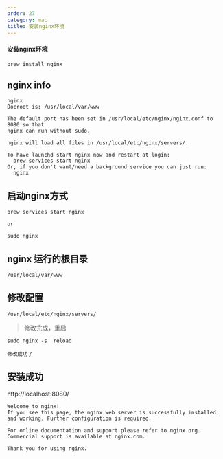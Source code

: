 ```yaml
---
order: 27
category: mac
title: 安装nginx环境
---
```


#### 安装nginx环境
```
brew install nginx
```

## nginx info
```
nginx
Docroot is: /usr/local/var/www

The default port has been set in /usr/local/etc/nginx/nginx.conf to 8080 so that
nginx can run without sudo.

nginx will load all files in /usr/local/etc/nginx/servers/.

To have launchd start nginx now and restart at login:
  brew services start nginx
Or, if you don't want/need a background service you can just run:
  nginx
```

## 启动nginx方式

```
brew services start nginx

or

sudo nginx
```

## nginx 运行的根目录
```
/usr/local/var/www
```
## 修改配置

```
/usr/local/etc/nginx/servers/
```
> 修改完成，重启
```
sudo nginx -s  reload

修改成功了
```

## 安装成功
http://localhost:8080/
```
Welcome to nginx!
If you see this page, the nginx web server is successfully installed and working. Further configuration is required.

For online documentation and support please refer to nginx.org.
Commercial support is available at nginx.com.

Thank you for using nginx.
```

